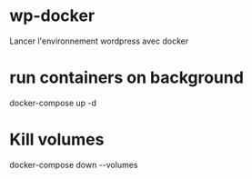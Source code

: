 # wp-docker
Lancer l'environnement wordpress avec docker
# run containers on background 
docker-compose up -d
# Kill volumes 
docker-compose down --volumes
